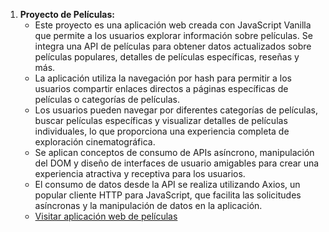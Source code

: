 1. **Proyecto de Películas:**
   - Este proyecto es una aplicación web creada con JavaScript Vanilla que permite a los usuarios explorar información sobre películas. Se integra una API de películas para obtener datos actualizados sobre películas populares, detalles de películas específicas, reseñas y más.
   - La aplicación utiliza la navegación por hash para permitir a los usuarios compartir enlaces directos a páginas específicas de películas o categorías de películas.
   - Los usuarios pueden navegar por diferentes categorías de películas, buscar películas específicas y visualizar detalles de películas individuales, lo que proporciona una experiencia completa de exploración cinematográfica.
   - Se aplican conceptos de consumo de APIs asíncrono, manipulación del DOM y diseño de interfaces de usuario amigables para crear una experiencia atractiva y receptiva para los usuarios.
   - El consumo de datos desde la API se realiza utilizando Axios, un popular cliente HTTP para JavaScript, que facilita las solicitudes asíncronas y la manipulación de datos en la aplicación.
   - [Visitar aplicación web de películas](https://david-triana55.github.io/JS/API_MOVIES/index.html)
